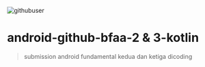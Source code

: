 ![githubuser](https://user-images.githubusercontent.com/53375007/137680443-08113c87-a722-4e14-99d4-96e3c06e6759.png)
# android-github-bfaa-2 & 3-kotlin
> submission android fundamental kedua dan ketiga dicoding   

